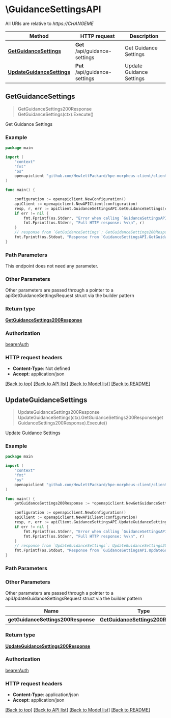 # \GuidanceSettingsAPI

All URIs are relative to *https://CHANGEME*

Method | HTTP request | Description
------------- | ------------- | -------------
[**GetGuidanceSettings**](GuidanceSettingsAPI.md#GetGuidanceSettings) | **Get** /api/guidance-settings | Get Guidance Settings
[**UpdateGuidanceSettings**](GuidanceSettingsAPI.md#UpdateGuidanceSettings) | **Put** /api/guidance-settings | Update Guidance Settings



## GetGuidanceSettings

> GetGuidanceSettings200Response GetGuidanceSettings(ctx).Execute()

Get Guidance Settings



### Example

```go
package main

import (
	"context"
	"fmt"
	"os"
	openapiclient "github.com/HewlettPackard/hpe-morpheus-client/client"
)

func main() {

	configuration := openapiclient.NewConfiguration()
	apiClient := openapiclient.NewAPIClient(configuration)
	resp, r, err := apiClient.GuidanceSettingsAPI.GetGuidanceSettings(context.Background()).Execute()
	if err != nil {
		fmt.Fprintf(os.Stderr, "Error when calling `GuidanceSettingsAPI.GetGuidanceSettings``: %v\n", err)
		fmt.Fprintf(os.Stderr, "Full HTTP response: %v\n", r)
	}
	// response from `GetGuidanceSettings`: GetGuidanceSettings200Response
	fmt.Fprintf(os.Stdout, "Response from `GuidanceSettingsAPI.GetGuidanceSettings`: %v\n", resp)
}
```

### Path Parameters

This endpoint does not need any parameter.

### Other Parameters

Other parameters are passed through a pointer to a apiGetGuidanceSettingsRequest struct via the builder pattern


### Return type

[**GetGuidanceSettings200Response**](GetGuidanceSettings200Response.md)

### Authorization

[bearerAuth](../README.md#bearerAuth)

### HTTP request headers

- **Content-Type**: Not defined
- **Accept**: application/json

[[Back to top]](#) [[Back to API list]](../README.md#documentation-for-api-endpoints)
[[Back to Model list]](../README.md#documentation-for-models)
[[Back to README]](../README.md)


## UpdateGuidanceSettings

> UpdateGuidanceSettings200Response UpdateGuidanceSettings(ctx).GetGuidanceSettings200Response(getGuidanceSettings200Response).Execute()

Update Guidance Settings



### Example

```go
package main

import (
	"context"
	"fmt"
	"os"
	openapiclient "github.com/HewlettPackard/hpe-morpheus-client/client"
)

func main() {
	getGuidanceSettings200Response := *openapiclient.NewGetGuidanceSettings200Response() // GetGuidanceSettings200Response |  (optional)

	configuration := openapiclient.NewConfiguration()
	apiClient := openapiclient.NewAPIClient(configuration)
	resp, r, err := apiClient.GuidanceSettingsAPI.UpdateGuidanceSettings(context.Background()).GetGuidanceSettings200Response(getGuidanceSettings200Response).Execute()
	if err != nil {
		fmt.Fprintf(os.Stderr, "Error when calling `GuidanceSettingsAPI.UpdateGuidanceSettings``: %v\n", err)
		fmt.Fprintf(os.Stderr, "Full HTTP response: %v\n", r)
	}
	// response from `UpdateGuidanceSettings`: UpdateGuidanceSettings200Response
	fmt.Fprintf(os.Stdout, "Response from `GuidanceSettingsAPI.UpdateGuidanceSettings`: %v\n", resp)
}
```

### Path Parameters



### Other Parameters

Other parameters are passed through a pointer to a apiUpdateGuidanceSettingsRequest struct via the builder pattern


Name | Type | Description  | Notes
------------- | ------------- | ------------- | -------------
 **getGuidanceSettings200Response** | [**GetGuidanceSettings200Response**](GetGuidanceSettings200Response.md) |  | 

### Return type

[**UpdateGuidanceSettings200Response**](UpdateGuidanceSettings200Response.md)

### Authorization

[bearerAuth](../README.md#bearerAuth)

### HTTP request headers

- **Content-Type**: application/json
- **Accept**: application/json

[[Back to top]](#) [[Back to API list]](../README.md#documentation-for-api-endpoints)
[[Back to Model list]](../README.md#documentation-for-models)
[[Back to README]](../README.md)

